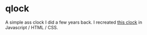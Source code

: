 qlock
=====

A simple ass clock I did a few years back. I recreated [this clock](http://www.qlocktwo.com/) in Javascript / HTML / CSS.
